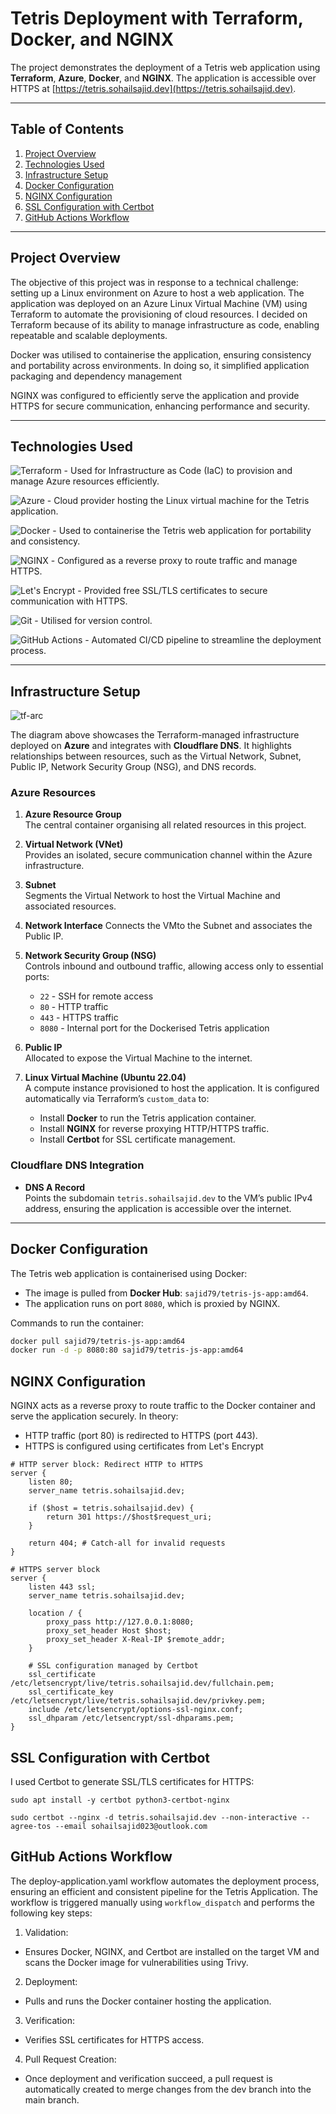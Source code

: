 # Tetris Deployment with Terraform, Docker, and NGINX

The project demonstrates the deployment of a Tetris web application using **Terraform**, **Azure**, **Docker**, and **NGINX**. The application is accessible over HTTPS at [https://tetris.sohailsajid.dev](https://tetris.sohailsajid.dev).

---

## Table of Contents

1. [Project Overview](#project-overview)
2. [Technologies Used](#technologies-used)
3. [Infrastructure Setup](#infrastructure-setup)
4. [Docker Configuration](#docker-configuration)
5. [NGINX Configuration](#nginx-configuration)
6. [SSL Configuration with Certbot](#ssl-configuration-with-certbot)
7. [GitHub Actions Workflow](#github-actions-workflow)

---

## Project Overview

The objective of this project was in response to a technical challenge: setting up a Linux environment on Azure to host a web application. The application was deployed on an Azure Linux Virtual Machine (VM) using Terraform to automate the provisioning of cloud resources. I decided on Terraform because of its ability to manage infrastructure as code, enabling repeatable and scalable deployments.

Docker was utilised to containerise the application, ensuring consistency and portability across environments. In doing so, it simplified application packaging and dependency management

NGINX was configured to efficiently serve the application and provide HTTPS for secure communication, enhancing performance and security.

---

## Technologies Used

![Terraform](https://img.shields.io/badge/Terraform-623CE4?style=for-the-badge&logo=terraform&logoColor=white) - Used for Infrastructure as Code (IaC) to provision and manage Azure resources efficiently.

![Azure](https://img.shields.io/badge/Azure-0089D6?style=for-the-badge&logo=microsoft-azure&logoColor=white) - Cloud provider hosting the Linux virtual machine for the Tetris application.

![Docker](https://img.shields.io/badge/Docker-2496ED?style=for-the-badge&logo=docker&logoColor=white) - Used to containerise the Tetris web application for portability and consistency.

![NGINX](https://img.shields.io/badge/NGINX-009639?style=for-the-badge&logo=nginx&logoColor=white) - Configured as a reverse proxy to route traffic and manage HTTPS.

![Let's Encrypt](https://img.shields.io/badge/Let%27s_Encrypt-003A70?style=for-the-badge&logo=letsencrypt&logoColor=white) - Provided free SSL/TLS certificates to secure communication with HTTPS.

![Git](https://img.shields.io/badge/Git-F05032?style=for-the-badge&logo=git&logoColor=white) - Utilised for version control.

![GitHub Actions](https://img.shields.io/badge/GitHub_Actions-2088FF?style=for-the-badge&logo=github-actions&logoColor=white) - Automated CI/CD pipeline to streamline the deployment process.

---

## Infrastructure Setup

![tf-arc](./assets/tf-arc.png)

The diagram above showcases the Terraform-managed infrastructure deployed on **Azure** and integrates with **Cloudflare DNS**. It highlights relationships between resources, such as the Virtual Network, Subnet, Public IP, Network Security Group (NSG), and DNS records.

### **Azure Resources**

1. **Azure Resource Group**  
   The central container organising all related resources in this project.

2. **Virtual Network (VNet)**  
   Provides an isolated, secure communication channel within the Azure infrastructure.

3. **Subnet**  
   Segments the Virtual Network to host the Virtual Machine and associated resources.

4. **Network Interface**
   Connects the VMto the Subnet and associates the Public IP.

5. **Network Security Group (NSG)**  
   Controls inbound and outbound traffic, allowing access only to essential ports:

   - `22` - SSH for remote access
   - `80` - HTTP traffic
   - `443` - HTTPS traffic
   - `8080` - Internal port for the Dockerised Tetris application

6. **Public IP**  
   Allocated to expose the Virtual Machine to the internet.

7. **Linux Virtual Machine (Ubuntu 22.04)**  
   A compute instance provisioned to host the application. It is configured automatically via Terraform’s `custom_data` to:
   - Install **Docker** to run the Tetris application container.
   - Install **NGINX** for reverse proxying HTTP/HTTPS traffic.
   - Install **Certbot** for SSL certificate management.

### **Cloudflare DNS Integration**

- **DNS A Record**  
   Points the subdomain `tetris.sohailsajid.dev` to the VM’s public IPv4 address, ensuring the application is accessible over the internet.

---

## Docker Configuration

The Tetris web application is containerised using Docker:

- The image is pulled from **Docker Hub**: `sajid79/tetris-js-app:amd64`.
- The application runs on port `8080`, which is proxied by NGINX.

Commands to run the container:

```bash
docker pull sajid79/tetris-js-app:amd64
docker run -d -p 8080:80 sajid79/tetris-js-app:amd64
```

## NGINX Configuration

NGINX acts as a reverse proxy to route traffic to the Docker container and serve the application securely. In theory:

- HTTP traffic (port 80) is redirected to HTTPS (port 443).
- HTTPS is configured using certificates from Let's Encrypt

```
# HTTP server block: Redirect HTTP to HTTPS
server {
    listen 80;
    server_name tetris.sohailsajid.dev;

    if ($host = tetris.sohailsajid.dev) {
        return 301 https://$host$request_uri;
    }

    return 404; # Catch-all for invalid requests
}

# HTTPS server block
server {
    listen 443 ssl;
    server_name tetris.sohailsajid.dev;

    location / {
        proxy_pass http://127.0.0.1:8080;
        proxy_set_header Host $host;
        proxy_set_header X-Real-IP $remote_addr;
    }

    # SSL configuration managed by Certbot
    ssl_certificate /etc/letsencrypt/live/tetris.sohailsajid.dev/fullchain.pem;
    ssl_certificate_key /etc/letsencrypt/live/tetris.sohailsajid.dev/privkey.pem;
    include /etc/letsencrypt/options-ssl-nginx.conf;
    ssl_dhparam /etc/letsencrypt/ssl-dhparams.pem;
}
```

## SSL Configuration with Certbot

I used Certbot to generate SSL/TLS certificates for HTTPS:

```
sudo apt install -y certbot python3-certbot-nginx
```

```
sudo certbot --nginx -d tetris.sohailsajid.dev --non-interactive --agree-tos --email sohailsajid023@outlook.com
```

## GitHub Actions Workflow

The deploy-application.yaml workflow automates the deployment process, ensuring an efficient and consistent pipeline for the Tetris Application. The workflow is triggered manually using `workflow_dispatch` and performs the following key steps:

1. Validation:

- Ensures Docker, NGINX, and Certbot are installed on the target VM and scans the Docker image for vulnerabilities using Trivy.

2. Deployment:

- Pulls and runs the Docker container hosting the application.

3. Verification:

- Verifies SSL certificates for HTTPS access.

4. Pull Request Creation:

- Once deployment and verification succeed, a pull request is automatically created to merge changes from the dev branch into the main branch.
